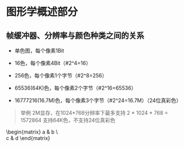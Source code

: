 #  图形学概述部分
## 帧缓冲器、分辨率与颜色种类之间的关系
- 单色图，每个像素1Bit

- 16色，每个像素4Bit（#2^4=16）

- 256色，每个像素1个字节（#2^8=256）

- 65536(64K)色，每个像素2个字节（#2^16=65536）

- 16777216(16.7M)色，每个像素3个字节（#2^24=16.7M）（24位真彩色）

> 举例
> 2M显存，在1024*768分辨率下最多支持
> 2 * 1024 * 768 =‭ 1572864‬
> 支持64K色，不支持24位真彩色

\begin{matrix}
   a & b \\\
   c & d
\end{matrix}